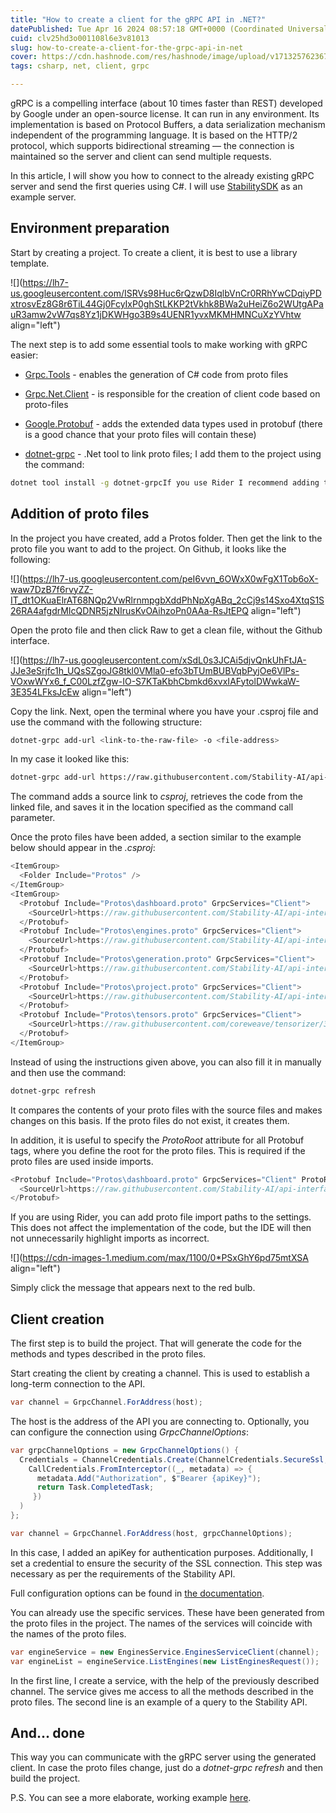 ```yaml
---
title: "How to create a client for the gRPC API in .NET?"
datePublished: Tue Apr 16 2024 08:57:18 GMT+0000 (Coordinated Universal Time)
cuid: clv25hd3o001108l6e3v81013
slug: how-to-create-a-client-for-the-grpc-api-in-net
cover: https://cdn.hashnode.com/res/hashnode/image/upload/v1713257623670/1774132b-3765-49e3-a1a5-4de3de077a44.png
tags: csharp, net, client, grpc

---
```


gRPC is a compelling interface (about 10 times faster than REST) developed by Google under an open-source license. It can run in any environment. Its implementation is based on Protocol Buffers, a data serialization mechanism independent of the programming language. It is based on the HTTP/2 protocol, which supports bidirectional streaming — the connection is maintained so the server and client can send multiple requests.

In this article, I will show you how to connect to the already existing gRPC server and send the first queries using C#. I will use [StabilitySDK](https://github.com/Stability-AI/stability-sdk) as an example server.

## **Environment preparation**

Start by creating a project. To create a client, it is best to use a library template.

![](https://lh7-us.googleusercontent.com/ISRVs98Huc6rQzwD8IqlbVnCr0RRhYwCDqiyPDxtrosvEz8G8r6TiL44Gj0FcyIxP0ghStLKKP2tVkhk8BWa2uHeiZ6o2WUtgAPauR3amw2vW7qs8Yz1jDKWHgo3B9s4UENR1yvxMKMHMNCuXzYVhtw align="left")

The next step is to add some essential tools to make working with gRPC easier:

* [Grpc.Tools](https://www.nuget.org/packages/Grpc.Tools/) - enables the generation of C# code from proto files
    

* [Grpc.Net.Client](https://www.nuget.org/packages/Grpc.Net.Client) - is responsible for the creation of client code based on proto-files
    

* [Google.Protobuf](https://www.nuget.org/packages/Google.Protobuf/) - adds the extended data types used in protobuf (there is a good chance that your proto files will contain these)
    

* [dotnet-grpc](https://learn.microsoft.com/en-us/aspnet/core/grpc/dotnet-grpc?view=aspnetcore-7.0) - .Net tool to link proto files; I add them to the project using the command:
    

```bash
dotnet tool install -g dotnet-grpcIf you use Rider I recommend adding the Protocol Buffers plugin, which will provide basic syntax analysis.
```

## **Addition of proto files**

In the project you have created, add a Protos folder. Then get the link to the proto file you want to add to the project. On Github, it looks like the following:

![](https://lh7-us.googleusercontent.com/peI6vvn_6OWxX0wFgX1Tob6oX-waw7DzB7f6rvyZZ-IT_dt1OKuaElrAT68NQp2VwRlrnmpgbXddPhNpXgABq_2cCj9s14Sxo4XtqS1S26RA4afgdrMIcQDNR5jzNIrusKvOAihzoPn0AAa-RsJtEPQ align="left")

Open the proto file and then click Raw to get a clean file, without the Github interface.

![](https://lh7-us.googleusercontent.com/xSdL0s3JCAi5djvQnkUhFtJA-JJe3eSrjfc1h_UQsSZgoJG8tkl0VMla0-efo3bTUmBUBVqbPyjOe6VlPs-VOxwWYx6_f_C00LzfZgw-IO-S7KTaKbhCbmkd6xvxIAFytolDWwkaW-3E354LFksJcEw align="left")

Copy the link. Next, open the terminal where you have your .csproj file and use the command with the following structure:

```bash
dotnet-grpc add-url <link-to-the-raw-file> -o <file-address>
```

In my case it looked like this:

```bash
dotnet-grpc add-url https://raw.githubusercontent.com/Stability-AI/api-interfaces/main/src/proto/dashboard.proto -o ./Protos/dashboard.proto
```

The command adds a source link to *csproj*, retrieves the code from the linked file, and saves it in the location specified as the command call parameter.

Once the proto files have been added, a section similar to the example below should appear in the *.csproj*:

```csharp
<ItemGroup>
  <Folder Include="Protos" />
</ItemGroup>
<ItemGroup>
  <Protobuf Include="Protos\dashboard.proto" GrpcServices="Client">
    <SourceUrl>https://raw.githubusercontent.com/Stability-AI/api-interfaces/main/src/proto/dashboard.proto</SourceUrl>
  </Protobuf>
  <Protobuf Include="Protos\engines.proto" GrpcServices="Client">
    <SourceUrl>https://raw.githubusercontent.com/Stability-AI/api-interfaces/main/src/proto/engines.proto</SourceUrl>
  </Protobuf>
  <Protobuf Include="Protos\generation.proto" GrpcServices="Client">
    <SourceUrl>https://raw.githubusercontent.com/Stability-AI/api-interfaces/main/src/proto/generation.proto</SourceUrl>
  </Protobuf>
  <Protobuf Include="Protos\project.proto" GrpcServices="Client">
    <SourceUrl>https://raw.githubusercontent.com/Stability-AI/api-interfaces/main/src/proto/project.proto</SourceUrl>
  </Protobuf>
  <Protobuf Include="Protos\tensors.proto" GrpcServices="Client">
    <SourceUrl>https://raw.githubusercontent.com/coreweave/tensorizer/35381e3812ba342991d30b71ce257503622ae828/proto/tensors.proto</SourceUrl>
  </Protobuf>
</ItemGroup>
```

Instead of using the instructions given above, you can also fill it in manually and then use the command:

```bash
dotnet-grpc refresh
```

It compares the contents of your proto files with the source files and makes changes on this basis. If the proto files do not exist, it creates them.

In addition, it is useful to specify the *ProtoRoot* attribute for all Protobuf tags, where you define the root for the proto files. This is required if the proto files are used inside imports.

```csharp
<Protobuf Include="Protos\dashboard.proto" GrpcServices="Client" ProtoRoot="Protos">
  <SourceUrl>https://raw.githubusercontent.com/Stability-AI/api-interfaces/main/src/proto/dashboard.proto</SourceUrl>
</Protobuf>
```

If you are using Rider, you can add proto file import paths to the settings. This does not affect the implementation of the code, but the IDE will then not unnecessarily highlight imports as incorrect.

![](https://cdn-images-1.medium.com/max/1100/0*PSxGhY6pd75mtXSA align="left")

Simply click the message that appears next to the red bulb.

## Client creation

The first step is to build the project. That will generate the code for the methods and types described in the proto files.

Start creating the client by creating a channel. This is used to establish a long-term connection to the API.

```csharp
var channel = GrpcChannel.ForAddress(host);
```

The host is the address of the API you are connecting to. Optionally, you can configure the connection using *GrpcChannelOptions*:

```csharp
var grpcChannelOptions = new GrpcChannelOptions() {
  Credentials = ChannelCredentials.Create(ChannelCredentials.SecureSsl,
    CallCredentials.FromInterceptor((_, metadata) => {
      metadata.Add("Authorization", $"Bearer {apiKey}");
      return Task.CompletedTask;
     })
  )
};

var channel = GrpcChannel.ForAddress(host, grpcChannelOptions);
```

In this case, I added an apiKey for authentication purposes. Additionally, I set a credential to ensure the security of the SSL connection. This step was necessary as per the requirements of the Stability API.

Full configuration options can be found in [the documentation](https://grpc.github.io/grpc/csharp/api/Grpc.Core.ChannelCredentials.html#methods).

You can already use the specific services. These have been generated from the proto files in the project. The names of the services will coincide with the names of the proto files.

```csharp
var engineService = new EnginesService.EnginesServiceClient(channel);
var engineList = engineService.ListEngines(new ListEnginesRequest());
```

In the first line, I create a service, with the help of the previously described channel. The service gives me access to all the methods described in the proto files. The second line is an example of a query to the Stability API.

## And... done

This way you can communicate with the gRPC server using the generated client. In case the proto files change, just do a *dotnet-grpc refresh* and then build the project.

P.S. You can see a more elaborate, working example [here](https://github.com/Katarzyna-Kadziolka/StabilityClient.Net).